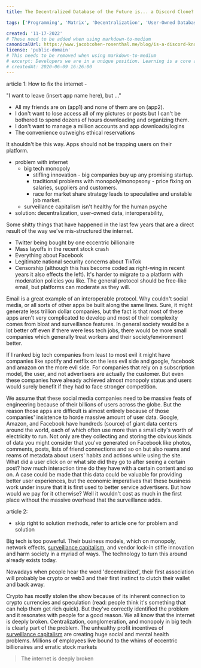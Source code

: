 ```yaml
---
title: The Decentralized Database of the Future is... a Discord Clone?

tags: ['Programming', 'Matrix', 'Decentralization', 'User-Owned Database']

created: '11-17-2022'
# These need to be added when using markdown-to-medium
canonicalUrl: https://www.jacobcohen-rosenthal.me/blog/is-a-discord-knockoff-the-database-of-the-future
license: 'public-domain'
# This needs to be removed when using markdown-to-medium
# excerpt: Developers we are in a unique position. Learning is a core and continuous part of our work. Mislead by the oft-cited 10,000 hour rule, you might be inclined to think that just putting in enough hours will be enough.
# createdAt: 2020-06-09 16:26:00
---
```


<!-- _There are highlights and flashcards for this page! Get the most out of this article by viewing and collecting them with the IPFC [Firefox](https://addons.mozilla.org/en-US/firefox/addon/inter-planetary-flash-cards/) or [Chrome](https://chrome.google.com/webstore/detail/inter-planetary-flash-car/ffjpplmcceibehbaofplbmcldkmmhcob) extension._ -->

article 1:
How to fix the internet -

"I want to leave (insert app name here), but ..."

- All my friends are on (app1) and none of them are on (app2).
- I don't want to lose access all of my pictures or posts but I can't be bothered to spend dozens of hours downloading and organizing them.
- I don't want to manage a million accounts and app downloads/logins
- The convenience outweighs ethical reservations

It shouldn't be this way. Apps should not be trapping users on their platform.

- problem with internet
  - big tech monopoly
    - stifling innovation - big companies buy up any promising startup.
    - traditional problems with monopoly/monopsony - price fixing on salaries, suppliers and customers.
    - race for market share strategy leads to speculative and unstable job market.
  - surveillance capitalism isn't healthy for the human psyche
- solution: decentralization, user-owned data, interoperability,

Some shitty things that have happened in the last few years that are a direct result of the way we've mis-structured the internet.

- Twitter being bought by one eccentric billionaire
- Mass layoffs in the recent stock crash
- Everything about Facebook
- Legitimate national security concerns about TikTok
- Censorship (although this has become coded as right-wing in recent years it also effects the left). It's harder to migrate to a platform with moderation policies you like. The general protocol should be free-like email, but platforms can moderate as they will.

Email is a great example of an interoperable protocol. Why couldn't social media, or all sorts of other apps be built along the same lines. Sure, it might generate less trillion dollar companies, but the fact is that most of these apps aren't very complicated to develop and most of their complexity comes from bloat and surveillance features. In general society would be a lot better off even if there were less tech jobs, there would be more small companies which generally treat workers and their society/environment better.

If I ranked big tech companies from least to most evil it might have companies like spotify and netflix on the less evil side and google, facebook and amazon on the more evil side. For companies that rely on a subscription model, the user, and not advertisers are actually the customer. But even these companies have already achieved almost monopoly status and users would surely benefit if they had to face stronger competition.

We assume that these social media companies need to be massive feats of engineering because of their billions of users across the globe. But the reason those apps are difficult is almost entirely because of those companies' insistence to horde massive amount of user data. Google, Amazon, and Facebook have hundreds (source) of giant data centers around the world, each of which often use more than a small city's worth of electricity to run. Not only are they collecting and storing the obvious kinds of data you might consider that you've generated on Facebook like photos, comments, posts, lists of friend connections and so on but also reams and reams of metadata about users' habits and actions while using the site. What did a user click on or what site did they go to after seeing a certain post? how much interaction time do they have with a certain content and so on. A case could be made that this data could be valuable for providing better user experiences, but the economic imperatives that these business work under insure that it is first used to better service advertisers. But how would we pay for it otherwise? Well it wouldn't cost as much in the first place without the massive overhead that the surveillance adds.

article 2:

- skip right to solution methods, refer to article one for problem and solution

Big tech is too powerful. Their business models, which on monopoly, network effects, [surveillance capitalism](), and vendor lock-in stifle innovation and harm society in a myriad of ways. The technology to turn this around already exists today.

Nowadays when people hear the word 'decentralized', their first association will probably be crypto or web3 and their first instinct to clutch their wallet and back away.

Crypto has mostly stolen the show because of its inherent connection to crypto currencies and speculation (read: people think it's something that can help them get rich quick).
But they've correctly identified the problem and it resonates with people for a good reason. We all know that the internet is deeply broken. Centralization, conglomeration, and monopoly in big tech is clearly part of the problem. The unhealthy profit incentives of [surveillance capitalism]() are creating huge social and mental health problems. Millions of employees live bound to the whims of eccentric billionaires and erratic stock markets

> The internet is deeply broken
